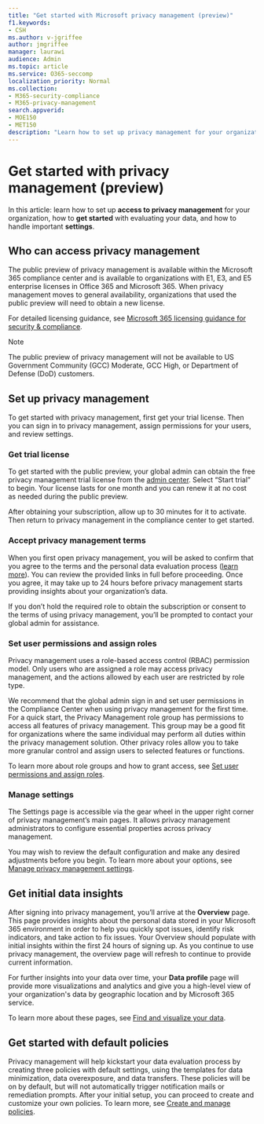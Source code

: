 ```yaml
---
title: "Get started with Microsoft privacy management (preview)"
f1.keywords:
- CSH
ms.author: v-jgriffee
author: jmgriffee
manager: laurawi
audience: Admin
ms.topic: article
ms.service: O365-seccomp
localization_priority: Normal
ms.collection: 
- M365-security-compliance
- M365-privacy-management
search.appverid: 
- MOE150
- MET150
description: "Learn how to set up privacy management for your organization, set roles and permissions, and configure important settings."
---
```


# Get started with privacy management (preview)

In this article: learn how to set up **access to privacy management** for your organization, how to **get started** with evaluating your data, and how to handle important **settings**.

## Who can access privacy management

The public preview of privacy management is available within the Microsoft 365 compliance center and is available to organizations with E1, E3, and E5 enterprise licenses in Office 365 and Microsoft 365. When privacy management moves to general availability, organizations that used the public preview will need to obtain a new license.

For detailed licensing guidance, see [Microsoft 365 licensing guidance for security & compliance](/office365/servicedescriptions/microsoft-365-service-descriptions/microsoft-365-tenantlevel-services-licensing-guidance/microsoft-365-security-compliance-licensing-guidance#information-protection).

> [!Note]
> The public preview of privacy management will not be available to US Government Community (GCC) Moderate, GCC High, or Department of Defense (DoD) customers.

## Set up privacy management

To get started with privacy management, first get your trial license. Then you can sign in to privacy management, assign permissions for your users, and review settings.

### Get trial license

To get started with the public preview, your global admin can obtain the free privacy management trial license from the [admin center](https://aka.ms/purchasem365privacy). Select “Start trial” to begin. Your license lasts for one month and you can renew it at no cost as needed during the public preview.

After obtaining your subscription, allow up to 30 minutes for it to activate. Then return to privacy management in the compliance center to get started.

### Accept privacy management terms

When you first open privacy management, you will be asked to confirm that you agree to the terms and the personal data evaluation process ([learn more](privacy-management.md#how-we-evaluate-your-data)). You can review the provided links in full before proceeding. Once you agree, it may take up to 24 hours before privacy management starts providing insights about your organization’s data.

If you don’t hold the required role to obtain the subscription or consent to the terms of using privacy management, you’ll be prompted to contact your global admin for assistance.

### Set user permissions and assign roles

Privacy management uses a role-based access control (RBAC) permission model. Only users who are assigned a role may access privacy management, and the actions allowed by each user are restricted by role type.

We recommend that the global admin sign in and set user permissions in the Compliance Center when using privacy management for the first time. For a quick start, the Privacy Management role group has permissions to access all features of privacy management. This group may be a good fit for organizations where the same individual may perform all duties within the privacy management solution. Other privacy roles allow you to take more granular control and assign users to selected features or functions.

To learn more about role groups and how to grant access, see [Set user permissions and assign roles](privacy-management-permissions.md).

### Manage settings

The Settings page is accessible via the gear wheel in the upper right corner of privacy management’s main pages. It allows privacy management administrators to configure essential properties across privacy management.

You may wish to review the default configuration and make any desired adjustments before you begin. To learn more about your options, see [Manage privacy management settings](privacy-management-settings.md).

## Get initial data insights

After signing into privacy management, you’ll arrive at the **Overview** page. This page provides insights about the personal data stored in your Microsoft 365 environment in order to help you quickly spot issues, identify risk indicators, and take action to fix issues. Your Overview should populate with initial insights within the first 24 hours of signing up. As you continue to use privacy management, the overview page will refresh to continue to provide current information.

For further insights into your data over time, your **Data profile** page will provide more visualizations and analytics and give you a high-level view of your organization's data by geographic location and by Microsoft 365 service.

To learn more about these pages, see [Find and visualize your data](privacy-management-data-profile.md).

## Get started with default policies

Privacy management will help kickstart your data evaluation process by creating three policies with default settings, using the templates for data minimization, data overexposure, and data transfers. These policies will be on by default, but will not automatically trigger notification mails or remediation prompts. After your initial setup, you can proceed to create and customize your own policies. To learn more, see [Create and manage policies](privacy-management-policies.md).
